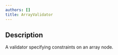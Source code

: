 ```yaml
---
authors: []
title: ArrayValidator
---
```


## Description

A validator specifying constraints on an array node.
